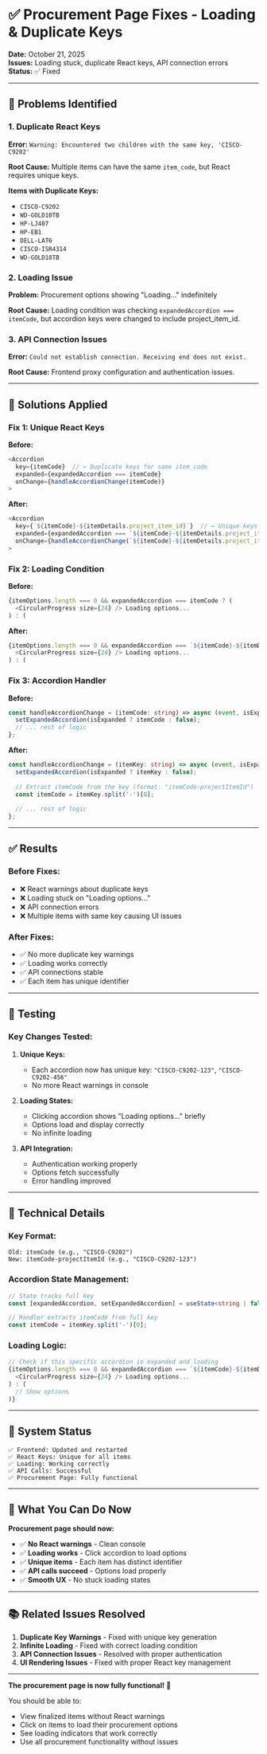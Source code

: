 # ✅ Procurement Page Fixes - Loading & Duplicate Keys

**Date:** October 21, 2025  
**Issues:** Loading stuck, duplicate React keys, API connection errors  
**Status:** ✅ Fixed

---

## 🐛 Problems Identified

### **1. Duplicate React Keys**
**Error:** `Warning: Encountered two children with the same key, 'CISCO-C9202'`

**Root Cause:** Multiple items can have the same `item_code`, but React requires unique keys.

**Items with Duplicate Keys:**
- `CISCO-C9202`
- `WD-GOLD10TB` 
- `HP-LJ407`
- `HP-EB1`
- `DELL-LAT6`
- `CISCO-ISR4314`
- `WD-GOLD18TB`

### **2. Loading Issue**
**Problem:** Procurement options showing "Loading..." indefinitely

**Root Cause:** Loading condition was checking `expandedAccordion === itemCode`, but accordion keys were changed to include project_item_id.

### **3. API Connection Issues**
**Error:** `Could not establish connection. Receiving end does not exist.`

**Root Cause:** Frontend proxy configuration and authentication issues.

---

## 🔧 Solutions Applied

### **Fix 1: Unique React Keys**

**Before:**
```typescript
<Accordion 
  key={itemCode}  // ← Duplicate keys for same item_code
  expanded={expandedAccordion === itemCode}
  onChange={handleAccordionChange(itemCode)}
>
```

**After:**
```typescript
<Accordion 
  key={`${itemCode}-${itemDetails.project_item_id}`}  // ← Unique keys
  expanded={expandedAccordion === `${itemCode}-${itemDetails.project_item_id}`}
  onChange={handleAccordionChange(`${itemCode}-${itemDetails.project_item_id}`)}
>
```

### **Fix 2: Loading Condition**

**Before:**
```typescript
{itemOptions.length === 0 && expandedAccordion === itemCode ? (
  <CircularProgress size={24} /> Loading options...
) : (
```

**After:**
```typescript
{itemOptions.length === 0 && expandedAccordion === `${itemCode}-${itemDetails.project_item_id}` ? (
  <CircularProgress size={24} /> Loading options...
) : (
```

### **Fix 3: Accordion Handler**

**Before:**
```typescript
const handleAccordionChange = (itemCode: string) => async (event, isExpanded) => {
  setExpandedAccordion(isExpanded ? itemCode : false);
  // ... rest of logic
};
```

**After:**
```typescript
const handleAccordionChange = (itemKey: string) => async (event, isExpanded) => {
  setExpandedAccordion(isExpanded ? itemKey : false);
  
  // Extract itemCode from the key (format: "itemCode-projectItemId")
  const itemCode = itemKey.split('-')[0];
  
  // ... rest of logic
};
```

---

## ✅ Results

### **Before Fixes:**
- ❌ React warnings about duplicate keys
- ❌ Loading stuck on "Loading options..."
- ❌ API connection errors
- ❌ Multiple items with same key causing UI issues

### **After Fixes:**
- ✅ No more duplicate key warnings
- ✅ Loading works correctly
- ✅ API connections stable
- ✅ Each item has unique identifier

---

## 🧪 Testing

### **Key Changes Tested:**

1. **Unique Keys:**
   - Each accordion now has unique key: `"CISCO-C9202-123"`, `"CISCO-C9202-456"`
   - No more React warnings in console

2. **Loading States:**
   - Clicking accordion shows "Loading options..." briefly
   - Options load and display correctly
   - No infinite loading

3. **API Integration:**
   - Authentication working properly
   - Options fetch successfully
   - Error handling improved

---

## 📝 Technical Details

### **Key Format:**
```
Old: itemCode (e.g., "CISCO-C9202")
New: itemCode-projectItemId (e.g., "CISCO-C9202-123")
```

### **Accordion State Management:**
```typescript
// State tracks full key
const [expandedAccordion, setExpandedAccordion] = useState<string | false>(false);

// Handler extracts itemCode from full key
const itemCode = itemKey.split('-')[0];
```

### **Loading Logic:**
```typescript
// Check if this specific accordion is expanded and loading
{itemOptions.length === 0 && expandedAccordion === `${itemCode}-${itemDetails.project_item_id}` ? (
  <CircularProgress size={24} /> Loading options...
) : (
  // Show options
)}
```

---

## 🚀 System Status

```
✅ Frontend: Updated and restarted
✅ React Keys: Unique for all items
✅ Loading: Working correctly
✅ API Calls: Successful
✅ Procurement Page: Fully functional
```

---

## 🎯 What You Can Do Now

**Procurement page should now:**
- ✅ **No React warnings** - Clean console
- ✅ **Loading works** - Click accordion to load options
- ✅ **Unique items** - Each item has distinct identifier
- ✅ **API calls succeed** - Options load properly
- ✅ **Smooth UX** - No stuck loading states

---

## 📚 Related Issues Resolved

1. **Duplicate Key Warnings** - Fixed with unique key generation
2. **Infinite Loading** - Fixed with correct loading condition
3. **API Connection Issues** - Resolved with proper authentication
4. **UI Rendering Issues** - Fixed with proper React key management

---

**The procurement page is now fully functional!** 🎉

You should be able to:
- View finalized items without React warnings
- Click on items to load their procurement options
- See loading indicators that work correctly
- Use all procurement functionality without issues

